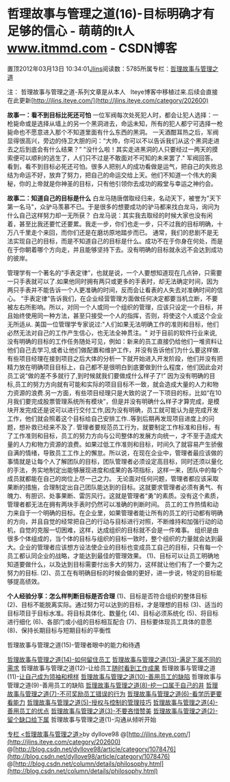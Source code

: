 
# 哲理故事与管理之道(16)-目标明确才有足够的信心 - 萌萌的It人 www.itmmd.com - CSDN博客


置顶2012年03月13日 10:34:01[Jlins](https://me.csdn.net/dyllove98)阅读数：5785所属专栏：[哲理故事与管理之道](https://blog.csdn.net/column/details/philosophy.html)


注： 哲理故事与管理之道-系列文章是从本人   Iteye博客中移植过来.后续会直接在此更新[http://jlins.iteye.com/](http://jlins.iteye.com/category/202600)

**故事一：看不到目标比死还可怕**
一位军阀每次处死犯人时，都会让犯人选择：一枪毙命或是选择从墙上的另一个黑洞进去，命运未知，所有的犯人都宁可选择一枪毙命也不愿意进入那个不知道里面有什么东西的黑洞。
一天酒酣耳热之后，军阀显得很高兴，旁边的侍卫大胆的问：“大帅，你可以不以告诉我们从这个黑洞走进去之后到底会有什么结果？”
"没什么啦！其实走进黑洞的人只要经过一两天的摸索便可以顺利的逃生了，人们只不过是不敢面对不可知的未来罢了." 军阀回答。
看到，看不到目标必死还可怕。很多人把别人的成功看做是运气，把自己的失败总结为命运不好，放弃了努力，把自己的命运交给上天。他们不知道一个伟大的奥秘，你的上帝就是你神圣的目标，只有他引领你去成功的殿堂与幸运之神约会。

**故事二：知道自己的目标是什么**
白龙马随唐僧取经归来，名动天下，被誉为"天下第一名马"，众驴马羡慕不已。于是很多的想要成功的驴马都来找白龙马，询问为什么自己这样努力却一无所获？
白龙马说：其实我去取经的时候大家也没有闲着，甚至比我还要忙还要累。我走一步，你们也走一步，只不过我的目标明确，十万八千里走个来回，而你们还是在磨坊原地踏步而已。
通常，我们的悲剧不是无法实现自己的目标，而是不知道自己的目标是什么。成功不在于你身在何处，而是在于你朝着哪个方向走，并且能够坚持下去。没有明确的目标就永远不会达到成功的彼岸。

管理学有一个著名的“手表定律”，也就是说，一个人要想知道现在几点钟，只需要一只手表就可以了.如果他同时拥有两只或更多的手表时，却无法确定时间，因为两只手表并不能告诉一个人更准确的时间，反而会让看表的人失去对准确时间的信心。
“手表定律”告诉我们，在企业经营管理方面做任何决定都要当机立断，不要被左右所影响。所以，对同一个人或同一个组织的管理，应该只设定一个目标，并且始终使用同一种方法，甚至只接受一个人的指挥，否则，将使这个人或这个企业无所适从.
美国一位管理学专家说过:"人们如果无法明确工作的准则和目标，他们必然无法对自己的工作产生信心，也无法全神贯注。"
对于目前的软件行业来说,没有明确的目标的工作任务随处可见，例如：新来的员工直接仍给他们一堆资料让他们自己去学习,或者让他们做配置和维护工作，并没有告诉他们为什么要这样做.有些项目经理在接到项目之后大体的分析一下就开始进入开发阶段，他们并没有把精力放在明确项目目标上，自己都不是很明白到底要做到什么程度，他们因此会对员工说“做的差不多就行了,到时候就我们要做成什么样子了!”
因为没有明确的目标,员工的努力方向就有可能和实际的项目目标不一致，就会造成大量的人力和物力资源的浪费.另一方面，有些项目经理只是大致的说了一下项目的标，比如“在10月我们要完成股票管理系统所有模块”，但是并没有明确什么样子才算完成，是模块开发完成还是说可以进行交付工作,因为没有明确，员工就可能认为是完成开发工作，他们就会照着这个目标给自己安排工作..等到后期再发现项目进度上的问题，想补救已经来不及了.
管理者要规范员工行为，就要制定工作标准和目标，有了工作准则和目标，员工的努力方向与公司整体的发展方向统一，才不至于造成大量的人力和物力资源的浪费。如果过低工作准则和目标，时间久了就容易产生骄傲自满的情绪，导致员工工作上的懈怠。所以说，在现在企业中，管理者最应该做的事情就是让每个人了解团队的目标，团队管理者必须设定高目标，同时还须以量化的手法，务实地制定出能够展现进度和成果的各项指标，这样一来，团队中的每个成员就都能在自己的岗位上尽一己之力。
无论面对任何问题，管理者都应该采取果断的措施，合理制定出自己团队能达到的目标。这就要求管理者必须有勇气、有魄力、有胆识、处事果断、雷厉风行。这就是管理者“勇”的素质。没有这个素质，管理者都无法在拥有两块手表时仍然可以准确的判断时间。
员工的工作热情和动力来自于一个明确的目标。在企业里，如果管理者能让所有的员工的行动都有明确的方向，并且自觉的经常把自己的行动与目标进行对照，不断维持和加强行动的动机，自觉的克服一切困难，这样，达成组织的目标就不会是一件难事。
组织是由很多个体组成的，当个体的目标与组织的目标一致时，整个组织的力量就会达到最大。企业的管理者应该想方设法使企业的目标也变成员工自己的目标，只有每一个员工都认同企业的战略，才能达到最佳的管理效果。
(1)、目标可以让员工明确地知道要做什么，以及达到目标需要付出多大的努力，这样就让他们有了一个要为之努力的目标.
(2)、员工在有明确目标的时候会做的更好，进一步说，特定的目标能够提高绩效。

**个人经验分享：怎么样判断目标是否合理**
(1)、目标是否符合组织的整体目标
(2)、目标不能脱离实际。通过努力可以达到的目标，才是理想的目标
(3)、适当的目标项目于目标水准。将目标具体化、数量化
(4)、目标必须系统化
(5)、将目标进行细化
(6)、各部门或小组的目标相互配合
(7)、目标要体现员工具体的意愿
(8)、保持长期目标与短期目标的平衡性

哲理故事与管理之道(15)-管理者眼中的能力和待遇

[哲理故事与管理之道(14)-如何留住员工](http://blog.csdn.net/dyllove98/article/details/7305178)
[哲理故事与管理之道(13)-](http://blog.csdn.net/dyllove98/article/details/7297849)[满足下属不同的需求](http://blog.csdn.net/dyllove98/article/details/7297849)
哲理故事与管理之道(12)-让给员工[随时看到工作成果](http://blog.csdn.net/dyllove98/article/details/7290656)
哲理故事与管理之道(11)-[让自己成为领袖和榜样](http://blog.csdn.net/dyllove98/article/details/7286616)
[哲理故事与管理之道(10)-善用员工的缺陷](http://blog.csdn.net/dyllove98/article/details/7281921)
哲理故事与管理之道(9)-善用员工的缺陷
[哲理故事与管理之道(8)-挖一口属于自己的井](http://blog.csdn.net/dyllove98/article/details/7275320)
[哲理故事与管理之道(7)-不可奖励员工错误的行为](http://blog.csdn.net/dyllove98/article/details/7266950)
[哲理故事与管理之道(6)-看学历更要看能力](http://blog.csdn.net/dyllove98/article/details/7266936)
[哲理故事与管理之道(5)-授权与控制的管理技巧](http://blog.csdn.net/dyllove98/article/details/7261882)
[哲理故事与管理之道(4)-善用员工的优点](http://blog.csdn.net/dyllove98/article/details/7261871)
[哲理故事与管理之道(3)-不要吝惜赞美](http://blog.csdn.net/dyllove98/article/details/7261853)
[哲理故事与管理之道(2)-留个缺口给下属](http://blog.csdn.net/dyllove98/article/details/7261814)
哲理故事与管理之道(1)-沟通从倾听开始


[专栏 ](http://blog.csdn.net/column/details/philosophy.html)[<哲理故事与管理之道>](http://blog.csdn.net/column/details/philosophy.html)by dyllove98
@[http://jlins.iteye.com/](http://jlins.iteye.com/category/202600)
@[http://blog.csdn.net/dyllove98/article/category/1078476](http://blog.csdn.net/dyllove98/article/category/1078476)
@[http://blog.csdn.net/column/details/philosophy.html](http://blog.csdn.net/column/details/philosophy.html)

<script type="text/javascript" src="http://pagead2.googlesyndication.com/pagead/show_ads.js"></script>

